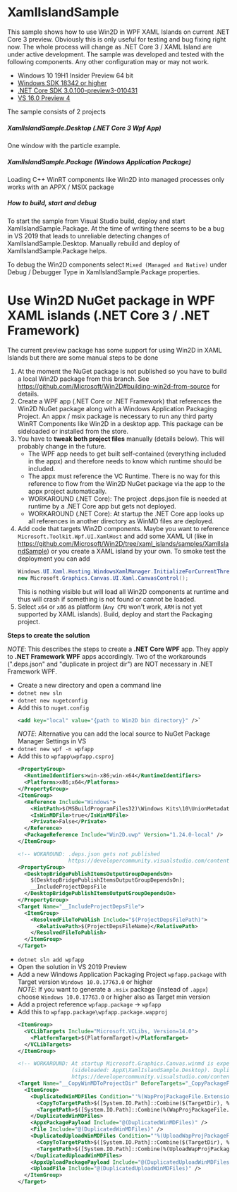 # XamlIslandSample

This sample shows how to use Win2D in WPF XAML Islands on current .NET Core 3 preview. Obviously this is only useful for testing and bug fixing right now. The whole process will change as .NET Core 3 / XAML Island are under active development.
The sample was developed and tested with the following components. Any other configuration may or may not work.

- Windows 10 19H1 Insider Preview 64 bit
- [Windows SDK 18342 or higher](https://go.microsoft.com/fwlink/?prd=11966&pver=1.0&plcid=0x409&clcid=0x409&ar=Flight&sar=Sdsurl&o1=18342)
- [.NET Core SDK 3.0.100-preview3-010431](https://dotnet.microsoft.com/download/thank-you/dotnet-sdk-3.0.100-preview3-windows-x64-installer)
- [VS 16.0 Preview 4](https://visualstudio.microsoft.com/thank-you-downloading-visual-studio/?sku=enterprise&ch=pre&rel=16)

The sample consists of 2 projects

##### XamlIslandSample.Desktop (.NET Core 3 Wpf App)
One window with the particle example.

##### XamlIslandSample.Package (Windows Application Package)
Loading C++ WinRT components like Win2D into managed processes only works with an APPX / MSIX package

##### How to build, start and debug

To start the sample from Visual Studio build, deploy and start XamlIslandSample.Package. At the time of writing there seems to be a bug in VS 2019 that leads to unreliable detecting changes of XamlIslandSample.Desktop. Manually rebuild and deploy of XamlIslandSample.Package helps.

To debug the Win2D components select `Mixed (Managed and Native)` under Debug / Debugger Type in XamlIslandSample.Package properties.

# Use Win2D NuGet package in WPF XAML islands (.NET Core 3 / .NET Framework)

The current preview package has some support for using Win2D in XAML Islands but there are some manual steps to be done
1. At the moment the NuGet package is not published so you have to build a local Win2D package from this branch. See https://github.com/Microsoft/Win2D#building-win2d-from-source for details.
2. Create a WPF app (.NET Core or .NET Framework) that references the Win2D NuGet package along with a Windows Application Packaging Project. An appx / msix package is necessary to run any third party WinRT Components like Win2D in a desktop app. This package can be sideloaded or installed from the store.
3. You have to **tweak both project files** manually (details below). This will probably change in the future.
   - The WPF app needs to get built self-contained (everything included in the appx) and therefore needs to know which runtime should be included.
   - The appx must reference the VC Runtime. There is no way for this reference to flow from the Win2D NuGet package via the app to the appx project automatically.
   - WORKAROUND (.NET Core): The project .deps.json file is needed at runtime by a .NET Core app but gets not deployed.
   - WORKAROUND (.NET Core): At startup the .NET Core app looks up all references in another directory as WinMD files are deployed.
4. Add code that targets Win2D components. Maybe you want to reference `Microsoft.Toolkit.Wpf.UI.XamlHost` and add some XAML UI (like in https://github.com/Microsoft/Win2D/tree/xaml_islands/samples/XamlIslandSample) or you create a XAML island by your own. To smoke test the deployment you can add
    ```csharp
    Windows.UI.Xaml.Hosting.WindowsXamlManager.InitializeForCurrentThread();
    new Microsoft.Graphics.Canvas.UI.Xaml.CanvasControl();
    ```
    This is nothing visible but will load all Win2D components at runtime and thus will crash if something is not found or cannot be loaded.
5. Select `x64` or `x86` as platform (`Any CPU` won't work, `ARM` is not yet supported by XAML islands). Build, deploy and start the Packaging project.

**Steps to create the solution**

*NOTE*: This describes the steps to create a **.NET Core WPF** app. They apply to **.NET Framework WPF** apps accordingly. Two of the workarounds (".deps.json" and "duplicate in project dir") are NOT necessary in .NET Framework WPF.
- Create a new directory and open a command line
- `dotnet new sln`
- `dotnet new nugetconfig`
- Add this to `nuget.config`
    ```xml
    <add key="local" value="{path to Win2D bin directory}" />`
    ```
    *NOTE*: Alternative you can add the local source to NuGet Package Manager Settings in VS
- `dotnet new wpf -n wpfapp`
- Add this to `wpfapp\wpfapp.csproj`
  ```xml
  <PropertyGroup>
    <RuntimeIdentifiers>win-x86;win-x64</RuntimeIdentifiers>
    <Platforms>x86;x64</Platforms>
  </PropertyGroup>
  <ItemGroup>
    <Reference Include="Windows">
      <HintPath>$(MSBuildProgramFiles32)\Windows Kits\10\UnionMetadata\10.0.17763.0\Windows.winmd</HintPath>
      <IsWinMDFile>true</IsWinMDFile>
      <Private>False</Private>
    </Reference>
    <PackageReference Include="Win2D.uwp" Version="1.24.0-local" />
  </ItemGroup>

  <!-- WOKAROUND: .deps.json gets not published 
                  https://developercommunity.visualstudio.com/content/problem/462646/referencing-native-winrt-component-in-net-core-wpf.html -->
  <PropertyGroup>
    <DesktopBridgePublishItemsOutputGroupDependsOn>
      $(DesktopBridgePublishItemsOutputGroupDependsOn);
      __IncludeProjectDepsFile
    </DesktopBridgePublishItemsOutputGroupDependsOn>
  </PropertyGroup>
  <Target Name="__IncludeProjectDepsFile">
    <ItemGroup>
      <ResolvedFileToPublish Include="$(ProjectDepsFilePath)">
        <RelativePath>$(ProjectDepsFileName)</RelativePath>
      </ResolvedFileToPublish>
    </ItemGroup>
  </Target>
	```
- `dotnet sln add wpfapp`
- Open the solution in VS 2019 Preview
- Add a new Windows Application Packaging Project `wpfapp.package` with Target version `Windows 10.0.17763.0` or higher  
  *NOTE*: If you want to generate a `.msix` package (instead of `.appx`) choose `Windows 10.0.17763.0` or higher also as Target min version
- Add a project reference `wpfapp.package` -> `wpfapp`
- Add this to `wpfapp.package\wpfapp.package.wapproj`
  ```xml
  <ItemGroup>
    <VCLibTargets Include="Microsoft.VCLibs, Version=14.0">
      <PlatformTarget>$(PlatformTarget)</PlatformTarget>
    </VCLibTargets>
  </ItemGroup>

  <!-- WORKAROUND: At startup Microsoft.Graphics.Canvas.winmd is expected in the same directory as the .exe 
                   (sideloaded: AppX\XamlIslandSample.Desktop). Duplicate the .winmd item 
                   https://developercommunity.visualstudio.com/content/problem/462646/referencing-native-winrt-component-in-net-core-wpf.html -->
  <Target Name="__CopyWinMDToProjectDir" BeforeTargets="_CopyPackageFiles">
    <ItemGroup>
      <DuplicatedWinMDFiles Condition="'%(WapProjPackageFile.Extension)' == '.winmd' and '%(WapProjPackageFile.DependencyKind)' == 'Direct'" Include="%(WapProjPackageFile.Identity)">
        <CopyToTargetPath>$([System.IO.Path]::Combine($(TargetDir), %(WapProjPackageFile.SourceProject), %(WapProjPackageFile.TargetPath)))</CopyToTargetPath>
        <TargetPath>$([System.IO.Path]::Combine(%(WapProjPackageFile.SourceProject), %(WapProjPackageFile.TargetPath)))</TargetPath>
      </DuplicatedWinMDFiles>
      <AppxPackagePayload Include="@(DuplicatedWinMDFiles)" />
      <File Include="@(DuplicatedWinMDFiles)" />
      <DuplicatedUploadWinMDFiles Condition="'%(UploadWapProjPackageFile.Extension)' == '.winmd' and '%(UploadWapProjPackageFile.DependencyKind)' == 'Direct'" Include="%(UploadWapProjPackageFile.Identity)">
        <CopyToTargetPath>$([System.IO.Path]::Combine($(TargetDir), %(UploadWapProjPackageFile.SourceProject), %(UploadWapProjPackageFile.TargetPath)))</CopyToTargetPath>
        <TargetPath>$([System.IO.Path]::Combine(%(UploadWapProjPackageFile.SourceProject), %(UploadWapProjPackageFile.TargetPath)))</TargetPath>
      </DuplicatedUploadWinMDFiles>
      <AppxUploadPackagePayload Include="@(DuplicatedUploadWinMDFiles)" />
      <UploadFile Include="@(DuplicatedUploadWinMDFiles)" />
    </ItemGroup>
  </Target>
  ```


